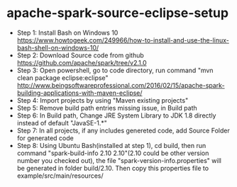 # apache-spark-source-eclipse-setup
* Step 1: Install Bash on Windows 10 https://www.howtogeek.com/249966/how-to-install-and-use-the-linux-bash-shell-on-windows-10/
* Step 2: Download Source code from github https://github.com/apache/spark/tree/v2.1.0
* Step 3: Open powershell, go to code directory, run command "mvn clean package eclipse:eclipse" http://www.beingsoftwareprofessional.com/2016/02/15/apache-spark-building-applications-with-maven-eclipse/
* Step 4: Import projects by using "Maven existing projects"
* Step 5: Remove build path entries missing issue, in Build path
* Step 6: In Build path, Change JRE System Library to JDK 1.8 directly instead of default "JavaSE-1.*"
* Step 7: In all projects, if any includes genereted code, add Source Folder for generated code
* Step 8: Using Ubuntu Bash(installed at step 1), cd build, then run command "spark-build-info 2.10 2.10"(2.10 could be other version number you checked out), the file "spark-version-info.properties" will be generated in folder build/2.10. Then copy this properties file to example/src/main/resources/
